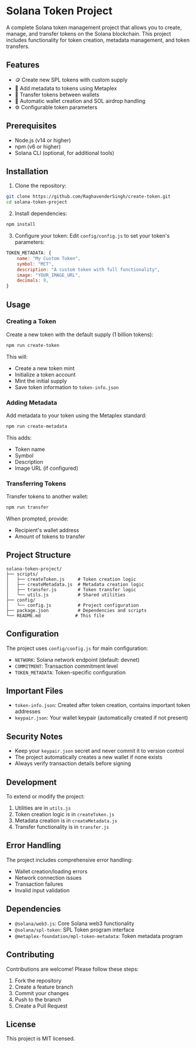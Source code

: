 # Solana Token Project

A complete Solana token management project that allows you to create, manage, and transfer tokens on the Solana blockchain. This project includes functionality for token creation, metadata management, and token transfers.

## Features

- 🪙 Create new SPL tokens with custom supply
- 📝 Add metadata to tokens using Metaplex
- 💸 Transfer tokens between wallets
- 🔄 Automatic wallet creation and SOL airdrop handling
- ⚙️ Configurable token parameters

## Prerequisites

- Node.js (v14 or higher)
- npm (v6 or higher)
- Solana CLI (optional, for additional tools)

## Installation

1. Clone the repository:

```bash
git clone https://github.com/RaghavenderSingh/create-token.git
cd solana-token-project
```

2. Install dependencies:

```bash
npm install
```

3. Configure your token:
   Edit `config/config.js` to set your token's parameters:

```javascript
TOKEN_METADATA: {
    name: "My Custom Token",
    symbol: "MCT",
    description: "A custom token with full functionality",
    image: "YOUR_IMAGE_URL",
    decimals: 9,
}
```

## Usage

### Creating a Token

Create a new token with the default supply (1 billion tokens):

```bash
npm run create-token
```

This will:

- Create a new token mint
- Initialize a token account
- Mint the initial supply
- Save token information to `token-info.json`

### Adding Metadata

Add metadata to your token using the Metaplex standard:

```bash
npm run create-metadata
```

This adds:

- Token name
- Symbol
- Description
- Image URL (if configured)

### Transferring Tokens

Transfer tokens to another wallet:

```bash
npm run transfer
```

When prompted, provide:

- Recipient's wallet address
- Amount of tokens to transfer

## Project Structure

```
solana-token-project/
├── scripts/
│   ├── createToken.js     # Token creation logic
│   ├── createMetadata.js  # Metadata creation logic
│   ├── transfer.js        # Token transfer logic
│   └── utils.js           # Shared utilities
├── config/
│   └── config.js          # Project configuration
├── package.json           # Dependencies and scripts
└── README.md             # This file
```

## Configuration

The project uses `config/config.js` for main configuration:

- `NETWORK`: Solana network endpoint (default: devnet)
- `COMMITMENT`: Transaction commitment level
- `TOKEN_METADATA`: Token-specific configuration

## Important Files

- `token-info.json`: Created after token creation, contains important token addresses
- `keypair.json`: Your wallet keypair (automatically created if not present)

## Security Notes

- Keep your `keypair.json` secret and never commit it to version control
- The project automatically creates a new wallet if none exists
- Always verify transaction details before signing

## Development

To extend or modify the project:

1. Utilities are in `utils.js`
2. Token creation logic is in `createToken.js`
3. Metadata creation is in `createMetadata.js`
4. Transfer functionality is in `transfer.js`

## Error Handling

The project includes comprehensive error handling:

- Wallet creation/loading errors
- Network connection issues
- Transaction failures
- Invalid input validation

## Dependencies

- `@solana/web3.js`: Core Solana web3 functionality
- `@solana/spl-token`: SPL Token program interface
- `@metaplex-foundation/mpl-token-metadata`: Token metadata program

## Contributing

Contributions are welcome! Please follow these steps:

1. Fork the repository
2. Create a feature branch
3. Commit your changes
4. Push to the branch
5. Create a Pull Request

## License

This project is MIT licensed.
